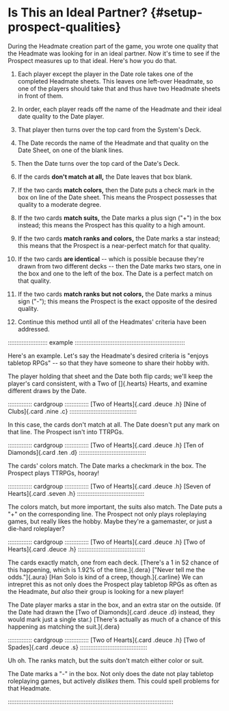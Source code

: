 # Is This an Ideal Partner? {#setup-prospect-qualities}

During the Headmate creation part of the game, you wrote one quality that the
Headmate was looking for in an ideal partner.
Now it's time to see if the Prospect measures up to that ideal. Here's how you
do that.

1.  Each player except the player in the Date role takes one of the completed
    Headmate sheets. This leaves one left-over Headmate, so one of the players
    should take that and thus have two Headmate sheets in front of them.
 
2.  In order, each player reads off the name of the Headmate and their ideal
    date quality to the Date player.

3.  That player then turns over the top card from the System's Deck.

4.  The Date records the name of the Headmate and that quality on the Date Sheet,
    on one of the blank lines.

5.  Then the Date turns over the top card of the Date's Deck.

6.  If the cards **don't match at all,** the Date leaves that box blank.

7.  If the two cards **match colors,** then the Date puts a check mark
    in the box on line of the Date sheet.
    This means the Prospect possesses that quality to a moderate degree.

8.  If the two cards **match suits,** the Date marks a plus sign ("+") in the box instead; 
    this means the Prospect has this quality to a high amount.

9.  If the two cards **match ranks and colors,** the Date marks a star instead;
    this means that the Prospect is a near-perfect match for that quality.

10. If the two cards **are identical** -- which is possible because they're drawn from
    two different decks -- then the Date marks two stars, one in the box and one to the
    left of the box. The Date is a perfect match on that quality.

11. If the two cards **match ranks but not colors,** the Date marks a minus sign ("-");
    this means the Prospect is the exact opposite of the desired quality.

12. Continue this method until all of the Headmates' criteria have been addressed.

::::::::::::::::::::::: example ::::::::::::::::::::::::::::::::::::::::::::::::::::::::::::::::

Here's an example. Let's say the Headmate's desired criteria is
"enjoys tabletop RPGs" -- so that they have someone to share their hobby with.

The player holding that sheet and the Date both flip cards; we'll keep the player's card
consistent, with a Two of []{.hearts} Hearts, and examine different draws by the
Date.

:::::::::::::: cardgroup ::::::::::::::
[Two of Hearts]{.card .deuce .h}
[Nine of Clubs]{.card .nine .c}
:::::::::::::::::::::::::::::::::::::::

In this case, the cards don't match at all. The Date doesn't put any mark on that line.
The Prospect isn't into TTRPGs.

:::::::::::::: cardgroup ::::::::::::::
[Two of Hearts]{.card .deuce .h}
[Ten of Diamonds]{.card .ten .d}
:::::::::::::::::::::::::::::::::::::::

The cards' colors match. The Date marks a checkmark in the box. The Prospect plays TTRPGs,
hooray!

:::::::::::::: cardgroup ::::::::::::::
[Two of Hearts]{.card .deuce .h}
[Seven of Hearts]{.card .seven .h}
:::::::::::::::::::::::::::::::::::::::

The colors match, but more important, the suits also match. The Date puts a "+" on the
corresponding line. The Prospect not only plays roleplaying games, but really likes the hobby.
Maybe they're a gamemaster, or just a die-hard roleplayer?

:::::::::::::: cardgroup ::::::::::::::
[Two of Hearts]{.card .deuce .h}
[Two of Hearts]{.card .deuce .h}
:::::::::::::::::::::::::::::::::::::::

The cards exactly match, one from each deck. 
[There's a 1 in 52 chance of this happening, which is 1.92% of the time.]{.dera}
["Never tell me the odds."]{.aura}
[Han Solo is kind of a creep, though.]{.carline}
We can intrepret this as not only does the Prospect play tabletop RPGs as often as
the Headmate, *but also* their group is looking for a new player!

The Date player marks a star in the box, and an extra star on the outside. (If the
Date had drawn the [Two of Diamonds]{.card .deuce .d} instead, they would mark
just a single star.)
[There's actually as much of a chance of this happening as matching the suit.]{.dera}

:::::::::::::: cardgroup ::::::::::::::
[Two of Hearts]{.card .deuce .h}
[Two of Spades]{.card .deuce .s}
:::::::::::::::::::::::::::::::::::::::

Uh oh. The ranks match, but the suits don't match either color or suit.

The Date marks a "-" in the box. Not only does the date not play tabletop roleplaying
games, but actively *dislikes* them. This could spell problems for that Headmate.

::::::::::::::::::::::::::::::::::::::::::::::::::::::::::::::::::::::::::::::::::::::::::::::::

